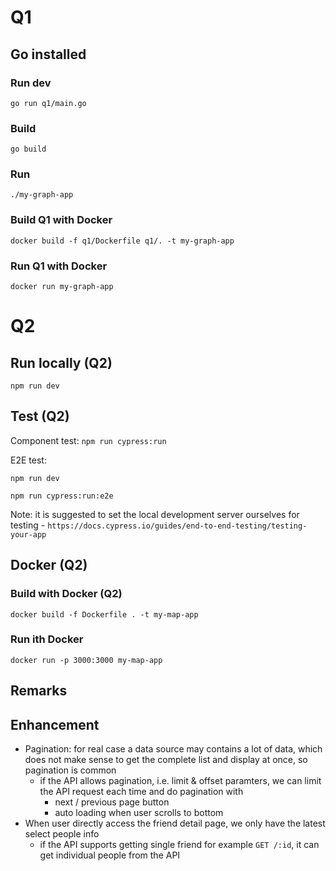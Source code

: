 
# Q1

## Go installed

### Run dev

`go run q1/main.go`

### Build

`go build`

### Run

`./my-graph-app`

### Build Q1 with Docker

`docker build -f q1/Dockerfile q1/. -t my-graph-app`

### Run Q1 with Docker

`docker run my-graph-app`

# Q2

## Run locally (Q2)

`npm run dev`

## Test (Q2)

Component test: `npm run cypress:run`

E2E test:

`npm run dev`

`npm run cypress:run:e2e`

Note: it is suggested to set the local development server ourselves for testing - `https://docs.cypress.io/guides/end-to-end-testing/testing-your-app`

## Docker (Q2)

### Build with Docker (Q2)

`docker build -f Dockerfile . -t my-map-app`

### Run ith Docker

`docker run -p 3000:3000 my-map-app`

## Remarks

## Enhancement

- Pagination: for real case a data source may contains a lot of data, which does not make sense to get the complete list and display at once, so pagination is common
  - if the API allows pagination, i.e. limit & offset paramters, we can limit the API request each time and do pagination with
    - next / previous page button
    - auto loading when user scrolls to bottom
- When user directly access the friend detail page, we only have the latest select people info
  - if the API supports getting single friend for example `GET /:id`, it can get individual people from the API
